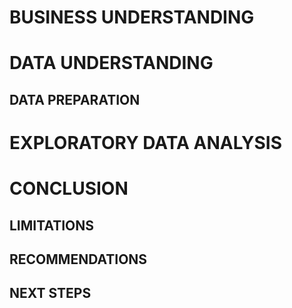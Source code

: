 # BUSINESS UNDERSTANDING

#  DATA UNDERSTANDING

## DATA PREPARATION

# EXPLORATORY DATA ANALYSIS

# CONCLUSION

## LIMITATIONS

## RECOMMENDATIONS

## NEXT STEPS
